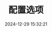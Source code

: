 ---
bookCollapseSection: true
weight: 217
title: 配置选项
date: 2024-12-29 15:32:21
image: /covers/02-redisdoc.jpg
---